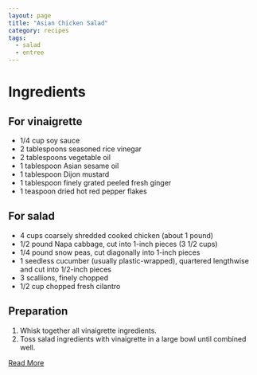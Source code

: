 ```yaml
---
layout: page
title: "Asian Chicken Salad"
category: recipes
tags:
  - salad
  - entree
---
```


# Ingredients

## For vinaigrette

* 1/4 cup soy sauce
* 2 tablespoons seasoned rice vinegar
* 2 tablespoons vegetable oil
* 1 tablespoon Asian sesame oil
* 1 tablespoon Dijon mustard
* 1 tablespoon finely grated peeled fresh ginger
* 1 teaspoon dried hot red pepper flakes

## For salad

* 4 cups coarsely shredded cooked chicken (about 1 pound)
* 1/2 pound Napa cabbage, cut into 1-inch pieces (3 1/2 cups)
* 1/4 pound snow peas, cut diagonally into 1-inch pieces
* 1 seedless cucumber (usually plastic-wrapped), quartered lengthwise and cut into 1/2-inch pieces
* 3 scallions, finely chopped
* 1/2 cup chopped fresh cilantro

## Preparation

1. Whisk together all vinaigrette ingredients.
1. Toss salad ingredients with vinaigrette in a large bowl until combined well.

[Read More](http://www.epicurious.com:80/recipes/food/views/Asian-Chicken-Salad-108162#ixzz1pmrog0iJ)